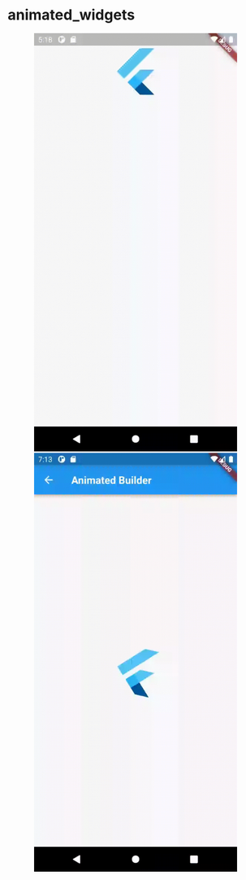 # animated_widgets
<p align="center">
<img alt="animatedAlign" width="400" src="https://github.com/pshanmukha/animated_widgets/blob/master/assets/animatedalign.gif">
<img alt="animatedBuilder" width="400" src="https://github.com/pshanmukha/animated_widgets/blob/master/assets/animation_builder.gif">
</p>
